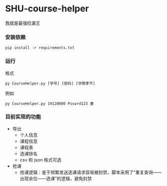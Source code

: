 # SHU-course-helper
我就是最强捡漏王
### 安装依赖
```shell
pip install -r requirements.txt
```
### 运行
格式
```shell
py CourseHelper.py [学号] [密码] [学期季节]
```
例如
```shell
py CourseHelper.py 19120000 Psswrd123 春
```
### 目前实现的功能
- 导出
  - 个人信息
  - 课程信息
  - 课程表
  - 选课排名
  - csv 和 json 格式可选
- 抢课
  - 抢课逻辑：鉴于频繁发送选课请求容易被封禁，脚本采用了“重复查询——出现余位——选课”的逻辑，避免封禁

